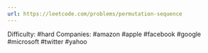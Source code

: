 ```yaml
---
url: https://leetcode.com/problems/permutation-sequence
---
```


Difficulty: #hard
Companies: #amazon #apple #facebook #google #microsoft #twitter #yahoo